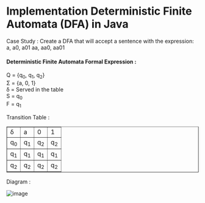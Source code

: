 # Implementation Deterministic Finite Automata (DFA) in Java

Case Study : Create a DFA that will accept a sentence with the expression: a, a0, a01 aa, aa0, aa01

#### Deterministic Finite Automata Formal Expression : 

Q = {q<sub>0</sub>, q<sub>1</sub>, q<sub>2</sub>}<br>
Σ = {a, 0, 1}<br>
δ = Served in the table<br>
S = q<sub>0</sub><br>
F = q<sub>1</sub><br>

Transition Table :
<table border="1">
  <tr>
    <td>δ</td>
    <td>a</td>
    <td>0</td>
    <td>1</td>
  </tr>
  <tr>
    <td>q<sub>0</sub></td>
    <td>q<sub>1</sub></td>
    <td>q<sub>2</sub></td>
    <td>q<sub>2</sub></td>
  </tr>
    <tr>
    <td>q<sub>1</sub></td>
    <td>q<sub>1</sub></td>
    <td>q<sub>1</sub></td>
    <td>q<sub>1</sub></td>
  </tr>
  <tr>
    <td>q<sub>2</sub></td>
    <td>q<sub>2</sub></td>
    <td>q<sub>2</sub></td>
    <td>q<sub>2</sub></td>
  </tr>
</table>

Diagram :

![image](https://user-images.githubusercontent.com/42016968/118355913-ecf5f600-b59c-11eb-8ee2-1dd521121a83.png)
